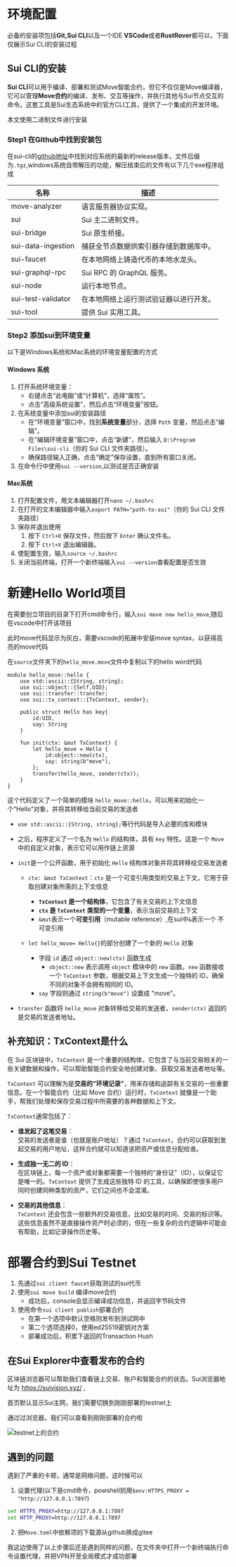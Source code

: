 # 环境配置

必备的安装项包括**Git,Sui CLI**以及一个IDE **VSCode**或者**RustRover**都可以，下面仅展示Sui CLI的安装过程
## Sui CLI的安装

**Sui CLI**可以用于编译、部署和测试Move智能合约，但它不仅仅是Move编译器，它可以管理**Move合约**的编译、发布、交互等操作，并执行其他与Sui节点交互的命令。这套工具是Sui生态系统中的官方CLI工具，提供了一个集成的开发环境。

本文使用二进制文件进行安装
### Step1 在Github中找到安装包

在sui-cli的[github地址](https://github.com/MystenLabs/sui)中找到对应系统的最新的release版本，文件后缀为`.tgz`,windows系统自带解压的功能，解压结束后的文件有以下几个exe程序组成
  
| 名称                | 描述                                        |
|---------------------|-------------------------------------------|
| move-analyzer       | 语言服务器协议实现。                        |
| sui                 | Sui 主二进制文件。                          |
| sui-bridge          | Sui 原生桥接。                              |
| sui-data-ingestion  | 捕获全节点数据供索引器存储到数据库中。         |
| sui-faucet          | 在本地网络上铸造代币的本地水龙头。            |
| sui-graphql-rpc     | Sui RPC 的 GraphQL 服务。                   |
| sui-node            | 运行本地节点。                              |
| sui-test-validator  | 在本地网络上运行测试验证器以进行开发。        |
| sui-tool            | 提供 Sui 实用工具。                         |

### Step2 添加sui到环境变量

以下是Windows系统和Mac系统的环境变量配置的方式
#### Windows 系统

1. 打开系统环境变量：
	- 右键点击“此电脑”或“计算机”，选择“属性”。
	- 点击“高级系统设置”，然后点击“环境变量”按钮。
2. 在系统变量中添加sui的安装路径
	- 在“环境变量”窗口中，找到**系统变量**部分，选择 `Path` 变量，然后点击“编辑”。
	- 在“编辑环境变量”窗口中，点击“新建”，然后输入 `D:\Program Files\sui-cli`（你的 Sui CLI 文件夹路径）。
	- 确保路径输入正确，点击“确定”保存设置，直到所有窗口关闭。
3. 在命令行中使用`sui --version`,以测试是否正确安装

#### Mac系统

1. 打开配置文件，用文本编辑器打开`nano ~/.bashrc`
2. 在打开的文本编辑器中输入`export PATH="path-to-sui"`（你的 Sui CLI 文件夹路径）
3. 保存并退出使用
	1. 按下 `Ctrl+O` 保存文件，然后按下 `Enter` 确认文件名。
	2. 按下 `Ctrl+X` 退出编辑器。
4. 使配置生效，输入`source ~/.bashrc`
5. 关闭当前终端，打开一个新终端输入`sui --version`查看配置是否生效
# 新建Hello World项目

在需要创立项目的目录下打开cmd命令行，输入`sui move new hello_move`,随后在vscode中打开该项目

此时move代码显示为灰白，需要vscode的拓展中安装move syntax，以获得高亮的move代码

在`source`文件夹下的`hello_move.move`文件中复制以下的hello word代码
```move
module hello_move::hello {
    use std::ascii::{String, string};
    use sui::object::{Self,UID};
    use sui::transfer::transfer;
    use sui::tx_context::{TxContext, sender};

    public struct Hello has key{
        id:UID,
        say: String
    }

    fun init(ctx: &mut TxContext) {
        let hello_move = Hello {
            id:object::new(ctx),
            say: string(b"move"),
        };
        transfer(hello_move, sender(ctx));
    }
}
```

这个代码定义了一个简单的模块 `hello_move::hello`，可以用来初始化一个“Hello”对象，并将其转移给当前交易的发送者
* `use std::ascii::{String, string};`等行代码是导入必要的库和模块
* 之后，程序定义了一个名为 `Hello` 的结构体，具有 `key` 特性。这是一个 `Move` 中的自定义对象，表示它可以用作链上资源
* `init`是一个公开函数，用于初始化 `Hello` 结构体对象并将其转移给交易发送者

	* `ctx: &mut TxContext`：`ctx` 是一个可变引用类型的交易上下文，它用于获取创建对象所需的上下文信息
		* **`TxContext` 是一个结构体**，它包含了有关交易的上下文信息
		* **`ctx` 是 `TxContext` 类型的一个变量**，表示当前交易的上下文
		* `&mut`表示一个**可变引用**（mutable reference）,在sui中`&`表示一个 不可变引用
		
	* `let hello_move= Hello{}`的部分创建了一个新的 `Hello` 对象
		* 字段 `id` 通过 `object::new(ctx)` 函数生成
			* `object::new` 表示调用 `object` 模块中的 `new` 函数。`new` 函数接收一个 `TxContext` 参数，根据交易上下文生成一个独特的 ID，确保不同的对象不会拥有相同的 ID。
		* `say` 字段则通过 `string(b"move")` 设置成 "move"。
		
* `transfer` 函数将 `hello_move` 对象转移给交易的发送者，`sender(ctx)` 返回的是交易的发送者地址。

## 补充知识：TxContext是什么

在 Sui 区块链中，`TxContext` 是一个重要的结构体，它包含了与当前交易相关的一些关键数据和操作，可以帮助智能合约安全地创建对象、获取交易发送者地址等。

`TxContext` 可以理解为是**交易的“环境记录”**，用来存储和追踪有关交易的一些重要信息。在一个智能合约（比如 Move 合约）运行时，`TxContext` 就像是一个助手，帮我们处理和保存交易过程中所需要的各种数据和上下文。

`TxContext`通常包括了：

- **谁发起了这笔交易**：  
    交易的发送者是谁（也就是账户地址）？通过 `TxContext`，合约可以获取到发起交易的用户地址，这样合约就可以知道该把资产或信息分配给谁。
    
- **生成独一无二的 ID**：  
    在区块链上，每一个资产或对象都需要一个独特的“身份证”（ID），以保证它是唯一的。`TxContext` 提供了生成这些独特 ID 的工具，以确保即使很多用户同时创建同种类型的资产，它们之间也不会混淆。
    
- **交易的其他信息**：  
    `TxContext` 还会包含一些额外的交易信息，比如交易的时间、交易的标识等。这些信息虽然不是直接操作资产时必须的，但在一些复杂的合约逻辑中可能会有帮助，比如记录操作历史等。

# 部署合约到Sui Testnet

1. 先通过`sui client faucet`获取测试的sui代币
2. 使用`sui move build` 编译move合约
	- 成功后，console会显示编译成功信息，并返回字节码文件
3. 使用命令`sui client publish`部署合约
	* 在第一个选项中默认空格则发布到测试网中
	* 第二个选项选择0，使用ed25519密钥对方案
	* 部署成功后，积累下返回的Transaction Hush

## 在Sui Explorer中查看发布的合约

区块链浏览器可以帮助我们查看链上交易、账户和智能合约的状态。Sui浏览器地址为 https://suivision.xyz/ ,

首页默认显示Sui主网，我们需要切换到刚刚部署的testnet上

通过过浏览器，我们可以查看到刚刚部署的合约啦

![testnet上的合约](../images/task1_code.png)

## 遇到的问题

遇到了严重的卡顿，通常是网络问题，这时候可以

1. 设置代理(以下是cmd命令，powshell则用`$env:HTTPS_PROXY = "http://127.0.0.1:7897`)
```cmd
set HTTPS_PROXY=http://127.0.0.1:7897
set HTTP_PROXY=http://127.0.0.1:7897
```
2. 把`Move.toml`中依赖项的下载源从github换成gitee

我这边使用了以上步骤后还是遇到同样的问题，在文件夹中打开一个新终端执行命令设置代理，并把VPN开至全局模式才成功部署